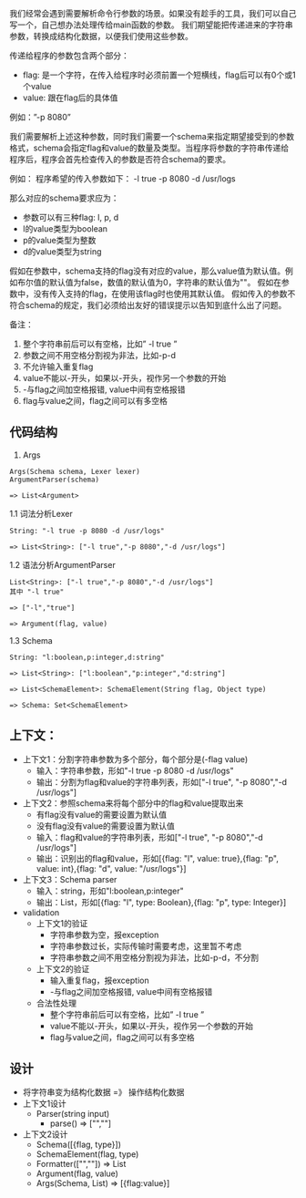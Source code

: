 我们经常会遇到需要解析命令行参数的场景。如果没有趁手的工具，我们可以自己写一个，自己想办法处理传给main函数的参数。 我们期望能把传递进来的字符串参数，转换成结构化数据，以便我们使用这些参数。

传递给程序的参数包含两个部分：
* flag: 是一个字符，在传入给程序时必须前置一个短横线，flag后可以有0个或1个value
* value: 跟在flag后的具体值

例如：”-p 8080”

我们需要解析上述这种参数，同时我们需要一个schema来指定期望接受到的参数格式，schema会指定flag和value的数量及类型。当程序将参数的字符串传递给程序后，程序会首先检查传入的参数是否符合schema的要求。

例如：
程序希望的传入参数如下：
-l true -p 8080 -d /usr/logs

那么对应的schema要求应为：
* 参数可以有三种flag: l, p, d
* l的value类型为boolean
* p的value类型为整数
* d的value类型为string

假如在参数中，schema支持的flag没有对应的value，那么value值为默认值。例如布尔值的默认值为false，数值的默认值为0，字符串的默认值为""。
假如在参数中，没有传入支持的flag，在使用该flag时也使用其默认值。
假如传入的参数不符合schema的规定，我们必须给出友好的错误提示以告知到底什么出了问题。


备注：
1.  整个字符串前后可以有空格，比如”    -l  true    ”
2. 参数之间不用空格分割视为非法，比如-p-d
3. 不允许输入重复flag
4. value不能以-开头，如果以-开头，视作另一个参数的开始
5. -与flag之间加空格报错, value中间有空格报错
6. flag与value之间，flag之间可以有多空格

## 代码结构

1. Args
```
Args(Schema schema, Lexer lexer)
ArgumentParser(schema)

=> List<Argument>
```
1.1 词法分析Lexer
```
String: "-l true -p 8080 -d /usr/logs"

=> List<String>: ["-l true","-p 8080","-d /usr/logs"]
```
1.2 语法分析ArgumentParser
```
List<String>: ["-l true","-p 8080","-d /usr/logs"]
其中 "-l true"

=> ["-l","true"]

=> Argument(flag, value)
```
1.3 Schema
```
String: "l:boolean,p:integer,d:string"

=> List<String>: ["l:boolean","p:integer","d:string"]

=> List<SchemaElement>: SchemaElement(String flag, Object type)

=> Schema: Set<SchemaElement>
```

## 上下文：
- 上下文1：分割字符串参数为多个部分，每个部分是(-flag value)
    - 输入：字符串参数，形如"-l true -p 8080 -d /usr/logs"
    - 输出：分割为flag和value的字符串列表，形如["-l true", "-p 8080","-d /usr/logs"] 
- 上下文2：参照schema来将每个部分中的flag和value提取出来
    - 有flag没有value的需要设置为默认值
    - 没有flag没有value的需要设置为默认值
    - 输入：flag和value的字符串列表，形如["-l true", "-p 8080","-d /usr/logs"]
    - 输出：识别出的flag和value，形如[{flag: "l", value: true},{flag: "p", value: int},{flag: "d", value: "/usr/logs"}]
- 上下文3：Schema parser
    - 输入：string，形如"l:boolean,p:integer"   
    - 输出：List<SchemaElement>，形如[{flag: "l", type: Boolean},{flag: "p", type: Integer}]
- validation
    - 上下文1的验证
        - 字符串参数为空，报exception
        - 字符串参数过长，实际传输时需要考虑，这里暂不考虑
        - 字符串参数之间不用空格分割视为非法，比如-p-d，不分割
    - 上下文2的验证
        - 输入重复flag，报exception
        - -与flag之间加空格报错, value中间有空格报错
    - 合法性处理
        - 整个字符串前后可以有空格，比如”    -l  true    ”
        - value不能以-开头，如果以-开头，视作另一个参数的开始
        - flag与value之间，flag之间可以有多空格   
  
## 设计   
- 将字符串变为结构化数据 =》 操作结构化数据    
- 上下文1设计
    - Parser(string input) 
        - parse() => ["",""]
- 上下文2设计    
    - Schema([{flag, type}])
    - SchemaElement(flag, type)
    - Formatter(["",""]) => List<Argument>
    - Argument(flag, value)
    - Args(Schema, List<Argument>) => [{flag:value}]
        